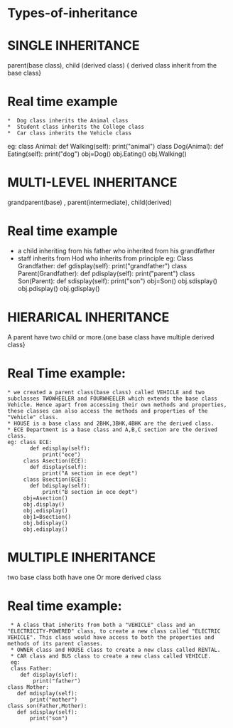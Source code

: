 # Types-of-inheritance

# SINGLE INHERITANCE 
parent(base class), child (derived class) { derived class inherit from the base class}
# Real time example
    *  Dog class inherits the Animal class
    *  Student class inherits the College class
    *  Car class inherits the Vehicle class
eg:  class Animal:
        def Walking(self):
            print("animal") 
     class Dog(Animal):
        def Eating(self):
            print("dog") 
     obj=Dog()
     obj.Eating()
     obj.Walking()

# MULTI-LEVEL INHERITANCE
grandparent(base) , parent(intermediate), child(derived) 
# Real time example
  *  a child inheriting from his father who inherited from his grandfather
  *  staff inherits from Hod who inherits from principle
    eg: Class Grandfather:
           def gdisplay(self):
               print("grandfather")
        class Parent(Grandfather):
           def pdisplay(self):
               print("parent")
        class Son(Parent):
           def sdisplay(self):
               print("son")
        obj=Son()
        obj.sdisplay()
        obj.pdisplay()
        obj.gdisplay()
     
# HIERARICAL INHERITANCE
  A parent have two child or more.{one base class have multiple derived class}
# Real Time example:
    * we created a parent class(base class) called VEHICLE and two subclasses TWOWHEELER and FOURWHEELER which extends the base class Vehicle. Hence apart from accessing their own methods and properties, these classes can also access the methods and properties of the "Vehicle" class.
    * HOUSE is a base class and 2BHK,3BHK,4BHK are the derived class.
    * ECE Department is a base class and A,B,C section are the derived class.
    eg: class ECE:
           def edisplay(self):
               print("ece")
         class Asection(ECE):
           def display(self):
               print("A section in ece dept")
         class Bsection(ECE):
           def bdisplay(self):
               print("B section in ece dept")
         obj=Asection()
         obj.display()
         obj.edisplay()
         obj1=Bsection()
         obj.bdisplay()
         obj.edisplay()

# MULTIPLE INHERITANCE
  two base class both have one Or more derived class
  # Real time example:
     * A class that inherits from both a "VEHICLE" class and an "ELECTRICITY-POWERED" class, to create a new class called "ELECTRIC VEHICLE". This class would have access to both the properties and methods of its parent classes.
     * OWNER class and HOUSE class to create a new class called RENTAL.
     * CAR class and BUS class to create a new class called VEHICLE.
     eg:
     class Father:
        def display(slef):
            print("father")
    class Mother:
       def mdisplay(self):
           print("mother")
    class son(Father,Mother):
       def sdisplay(self):
           print("son")
  
